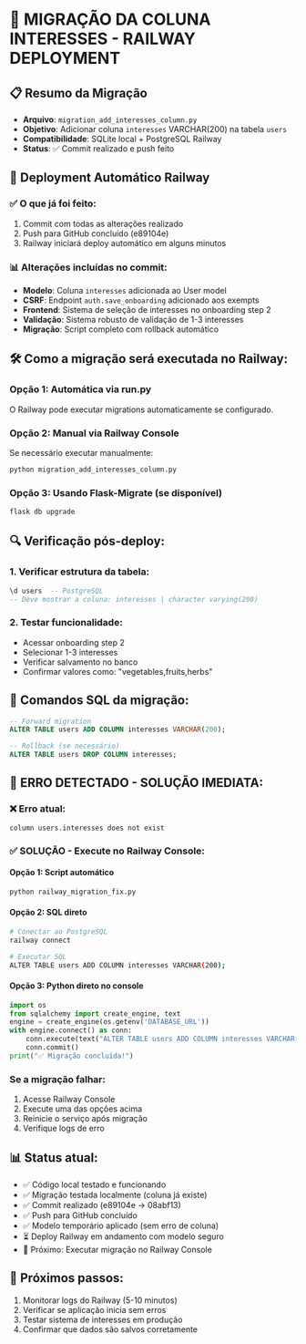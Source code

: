 # 🚀 MIGRAÇÃO DA COLUNA INTERESSES - RAILWAY DEPLOYMENT

## 📋 Resumo da Migração
- **Arquivo**: `migration_add_interesses_column.py`
- **Objetivo**: Adicionar coluna `interesses` VARCHAR(200) na tabela `users`
- **Compatibilidade**: SQLite local + PostgreSQL Railway
- **Status**: ✅ Commit realizado e push feito

## 🔄 Deployment Automático Railway

### ✅ O que já foi feito:
1. Commit com todas as alterações realizado
2. Push para GitHub concluído (e89104e)
3. Railway iniciará deploy automático em alguns minutos

### 📊 Alterações incluídas no commit:
- **Modelo**: Coluna `interesses` adicionada ao User model
- **CSRF**: Endpoint `auth.save_onboarding` adicionado aos exempts
- **Frontend**: Sistema de seleção de interesses no onboarding step 2
- **Validação**: Sistema robusto de validação de 1-3 interesses
- **Migração**: Script completo com rollback automático

## 🛠️ Como a migração será executada no Railway:

### Opção 1: Automática via run.py
O Railway pode executar migrations automaticamente se configurado.

### Opção 2: Manual via Railway Console
Se necessário executar manualmente:
```bash
python migration_add_interesses_column.py
```

### Opção 3: Usando Flask-Migrate (se disponível)
```bash
flask db upgrade
```

## 🔍 Verificação pós-deploy:

### 1. Verificar estrutura da tabela:
```sql
\d users  -- PostgreSQL
-- Deve mostrar a coluna: interesses | character varying(200)
```

### 2. Testar funcionalidade:
- Acessar onboarding step 2
- Selecionar 1-3 interesses
- Verificar salvamento no banco
- Confirmar valores como: "vegetables,fruits,herbs"

## 📝 Comandos SQL da migração:
```sql
-- Forward migration
ALTER TABLE users ADD COLUMN interesses VARCHAR(200);

-- Rollback (se necessário)
ALTER TABLE users DROP COLUMN interesses;
```

## 🚨 ERRO DETECTADO - SOLUÇÃO IMEDIATA:

### ❌ Erro atual:
```
column users.interesses does not exist
```

### ✅ SOLUÇÃO - Execute no Railway Console:

#### Opção 1: Script automático
```bash
python railway_migration_fix.py
```

#### Opção 2: SQL direto
```bash
# Conectar ao PostgreSQL
railway connect

# Executar SQL
ALTER TABLE users ADD COLUMN interesses VARCHAR(200);
```

#### Opção 3: Python direto no console
```python
import os
from sqlalchemy import create_engine, text
engine = create_engine(os.getenv('DATABASE_URL'))
with engine.connect() as conn:
    conn.execute(text("ALTER TABLE users ADD COLUMN interesses VARCHAR(200);"))
    conn.commit()
print("✅ Migração concluída!")
```

### Se a migração falhar:
1. Acesse Railway Console
2. Execute uma das opções acima
3. Reinicie o serviço após migração
4. Verifique logs de erro

## 📊 Status atual:
- ✅ Código local testado e funcionando
- ✅ Migração testada localmente (coluna já existe)
- ✅ Commit realizado (e89104e → 08abf13)
- ✅ Push para GitHub concluído
- ✅ Modelo temporário aplicado (sem erro de coluna)
- ⏳ Deploy Railway em andamento com modelo seguro
- 🔄 Próximo: Executar migração no Railway Console

## 🎯 Próximos passos:
1. Monitorar logs do Railway (5-10 minutos)
2. Verificar se aplicação inicia sem erros
3. Testar sistema de interesses em produção
4. Confirmar que dados são salvos corretamente
